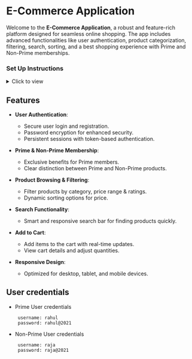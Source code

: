 # E-Commerce Application  

Welcome to the **E-Commerce Application**, a robust and feature-rich platform designed for seamless online shopping. The app includes advanced functionalities like user authentication, product categorization, filtering, search, sorting, and a best shopping experience with Prime and Non-Prime memberships.

### Set Up Instructions

<details>
<summary>Click to view</summary>

- Download dependencies by running `npm install`
- Start up the app using `npm start`
</details>

## Features  

- **User Authentication**:  
  - Secure user login and registration.  
  - Password encryption for enhanced security.  
  - Persistent sessions with token-based authentication.  

- **Prime & Non-Prime Membership**:  
  - Exclusive benefits for Prime members.  
  - Clear distinction between Prime and Non-Prime products.  

- **Product Browsing & Filtering**:  
  - Filter products by category, price range & ratings.  
  - Dynamic sorting options for price.  

- **Search Functionality**:  
  - Smart and responsive search bar for finding products quickly.  

- **Add to Cart**:  
  - Add items to the cart with real-time updates.  
  - View cart details and adjust quantities.  

- **Responsive Design**:  
  - Optimized for desktop, tablet, and mobile devices.
 
## User credentials 

- Prime User credentials

  ```text
   username: rahul
   password: rahul@2021
  ```

- Non-Prime User credentials

  ```text
   username: raja
   password: raja@2021
  ```

</details>
